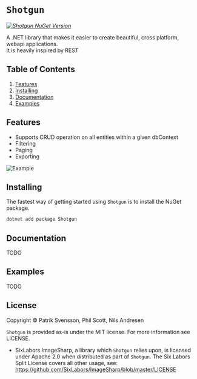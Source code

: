 # `Shotgun`

_[![Shotgun NuGet Version](https://img.shields.io/badge/Nuget:Shotgun-1.0.0-blue)](https://www.nuget.org/packages/Shotgun)_ 

A .NET library that makes it easier to create beautiful, cross platform, webapi applications.  
It is heavily inspired by REST

## Table of Contents

1. [Features](#features)
1. [Installing](#installing)
1. [Documentation](#documentation)
1. [Examples](#examples)


## Features

* Supports CRUD operation on all entities within a given dbContext
* Filtering
* Paging
* Exporting

![Example](docs/input/assets/images/example.png)

## Installing

The fastest way of getting started using `Shotgun` is to install the NuGet package.

```csharp
dotnet add package Shotgun
```

## Documentation

TODO

## Examples

TODO


## License

Copyright © Patrik Svensson, Phil Scott, Nils Andresen

`Shotgun` is provided as-is under the MIT license. For more information see LICENSE.

* SixLabors.ImageSharp, a library which `Shotgun` relies upon, is licensed under Apache 2.0 when distributed as part of `Shotgun`. The Six Labors Split License covers all other usage, see: https://github.com/SixLabors/ImageSharp/blob/master/LICENSE 
